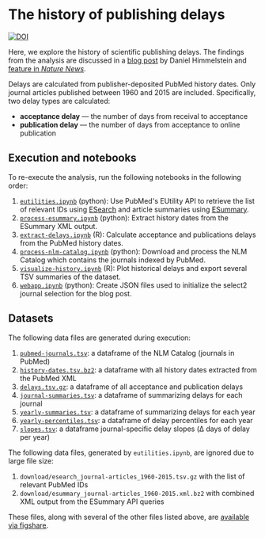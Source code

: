 # The history of publishing delays

[![DOI](https://zenodo.org/badge/doi/10.5281/zenodo.45516.svg)](http://dx.doi.org/10.5281/zenodo.45516)

Here, we explore the history of scientific publishing delays. The findings from the analysis are discussed in a [blog post](http://blog.dhimmel.com/history-of-delays "Satoshi Village · The history of publishing delays") by Daniel Himmelstein and [feature in *Nature News*](https://doi.org/10.1038/530148a "The Waiting Game by Kendall Powell").

Delays are calculated from publisher-deposited PubMed history dates. Only journal articles published between 1960 and 2015 are included. Specifically, two delay types are calculated:

+ **acceptance delay** — the number of days from receival to acceptance
+ **publication delay** — the number of days from acceptance to online publication

## Execution and notebooks

To re-execute the analysis, run the following notebooks in the following order:

1. [`eutilities.ipynb`](eutilities.ipynb) (python): Use PubMed's EUtility API to retrieve the list of relevant IDs using [ESearch](http://www.ncbi.nlm.nih.gov/books/NBK25499/#_chapter4_ESearch_ "The E-utilities In-Depth: ESearch") and article summaries using [ESummary](http://www.ncbi.nlm.nih.gov/books/NBK25499/#_chapter4_ESummary_ "The E-utilities In-Depth: ESummary"). 
2. [`process-esummary.ipynb`](process-esummary.ipynb) (python): Extract history dates from the ESummary XML output.
3. [`extract-delays.ipynb`](extract-delays.ipynb) (R): Calculate acceptance and publications delays from the PubMed history dates.
4. [`process-nlm-catalog.ipynb`](process-nlm-catalog.ipynb) (python): Download and process the NLM Catalog which contains the journals indexed by PubMed.
5.  [`visualize-history.ipynb`](visualize-history.ipynb) (R): Plot historical delays and export several TSV summaries of the dataset.
6. [`webapp.ipynb`](webapp.ipynb) (python): Create JSON files used to initialize the select2 journal selection for the blog post.

## Datasets

The following data files are generated during execution:

1. [`pubmed-journals.tsv`](data/pubmed-journals.tsv): a dataframe of the NLM Catalog (journals in PubMed)
2. [`history-dates.tsv.bz2`](data/history-dates.tsv.bz2): a dataframe with all history dates extracted from the PubMed XML
3. [`delays.tsv.gz`](data/delays.tsv.gz): a dataframe of all acceptance and publication delays
4. [`journal-summaries.tsv`](data/journal-summaries.tsv): a dataframe of summarizing delays for each journal
5. [`yearly-summaries.tsv`](data/yearly-summaries.tsv): a dataframe of summarizing delays for each year
6. [`yearly-percentiles.tsv`](data/yearly-percentiles.tsv): a dataframe of delay percentiles for each year
7. [`slopes.tsv`](data/slopes.tsv): a dataframe journal-specific delay slopes (Δ days of delay per year)

The following data files, generated by `eutilities.ipynb`, are ignored due to large file size:

1. `download/esearch_journal-articles_1960-2015.tsv.gz` with the list of relevant PubMed IDs
2. `download/esummary_journal-articles_1960-2015.xml.bz2` with combined XML output from the ESummary API queries

These files, along with several of the other files listed above, are [available via figshare](https://doi.org/10.6084/m9.figshare.2066130 "PubMed history dates and delays for articles published from 1960–2015").
